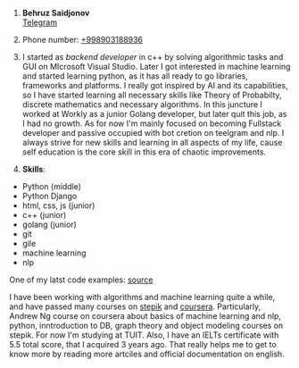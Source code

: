 1. **Behruz Saidjonov**<br>
[Telegram](http://t.me/CelestialApotheosis)<br>
2. Phone number: <u>+998903188936</u><br>
3. I started as *backend developer* in c++ by solving algorithmic tasks and GUI on MIcrosoft Visual Studio. Later I got interested in machine learning and started learning python, as it has all ready to go libraries, frameworks and platforms. I really got inspired by AI and its capabilities, so I have started learning all necessary skills like Theory of Probabilty, discrete mathematics and necessary algorithms. In this juncture I worked at Workly as a junior Golang developer, but later quit this job, as I had no growth. As for now I'm mainly focused on becoming Fullstack developer and passive occupied with bot cretion on teelgram and nlp. I always strive for new skills and learning in all aspects of my life, cause self education is the core skill in this era of chaotic improvements.<br>

4. __Skills__:
* Python (middle)
* Python Django
* html, css, js (junior)
* c++ (junior)
* golang (junior)
* git
* gile
* machine learning
* nlp

One of my latst code examples: [source](hhttps://github.com/MillyLegion/my-first-blog)

I have been working with algorithms and machine learning quite a while, and have passed many courses on [stepik](https://stepik.org/) and [coursera](https://www.coursera.org/). Particularly, Andrew Ng course on coursera about basics of machine learning and nlp, python, inntroduction to DB, graph theory and object modeling courses on stepik. For now I'm studying at TUIT. Also, I have an IELTs certificate with 5.5 total score, that I acquired 3 years ago. That really helps me to get to know more by reading more artciles and official documentation on english. 
